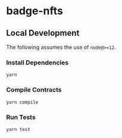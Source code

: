 # badge-nfts

## Local Development

The following assumes the use of `node@>=12`.

### Install Dependencies

`yarn`

### Compile Contracts

`yarn compile`

### Run Tests

`yarn test`